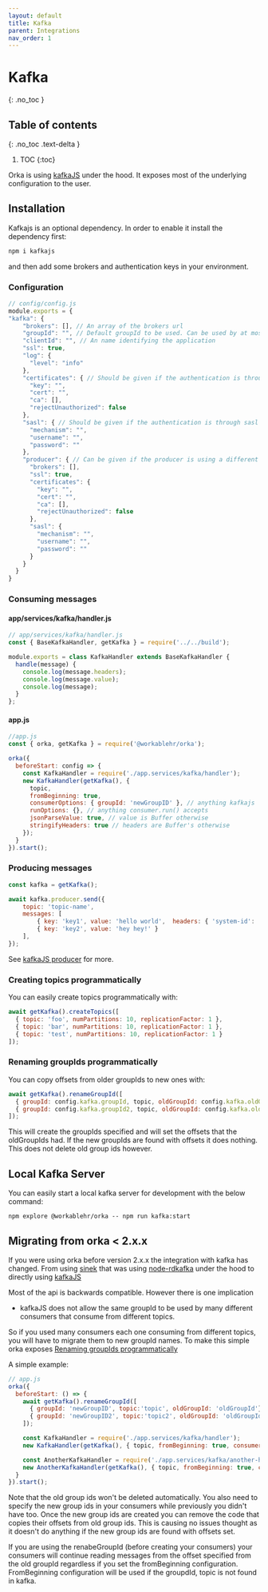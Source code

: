 ```yaml
---
layout: default
title: Kafka
parent: Integrations
nav_order: 1
---
```


# Kafka
{: .no_toc }

## Table of contents
{: .no_toc .text-delta }

1. TOC
{:toc}



Orka is using [kafkaJS](https://kafka.js.org/) under the hood. It exposes most of the underlying configuration to the user.

## Installation

Kafkajs is an optional dependency. In order to enable it install the dependency first:

```sh
npm i kafkajs
```

and then add some brokers and authentication keys in your environment.

### Configuration


```js
// config/config.js
module.exports = {
"kafka": {
    "brokers": [], // An array of the brokers url
    "groupId": "", // Default groupId to be used. Can be used by at most one consumer. All following consumers must overwrite it
    "clientId": "", // An name identifying the application
    "ssl": true,
    "log": {
      "level": "info"
    },
    "certificates": { // Should be given if the authentication is through certificates
      "key": "",
      "cert": "",
      "ca": [],
      "rejectUnauthorized": false
    },
    "sasl": { // Should be given if the authentication is through sasl
      "mechanism": "",
      "username": "",
      "password": ""
    },
    "producer": { // Can be given if the producer is using a different kafka broker than the consumer. Might be useful for migrating brokers.
      "brokers": [],
      "ssl": true,
      "certificates": {
        "key": "",
        "cert": "",
        "ca": [],
        "rejectUnauthorized": false
      },
      "sasl": {
        "mechanism": "",
        "username": "",
        "password": ""
      }
    }
  }
}
```

### Consuming messages


#### app/services/kafka/handler.js
```js
// app/services/kafka/handler.js
const { BaseKafkaHandler, getKafka } = require('../../build');

module.exports = class KafkaHandler extends BaseKafkaHandler {
  handle(message) {
    console.log(message.headers);
    console.log(message.value);
    console.log(message);
  }
};
```

#### app.js
```js
//app.js
const { orka, getKafka } = require('@workablehr/orka');

orka({
  beforeStart: config => {
    const KafkaHandler = require('./app.services/kafka/handler');
    new KafkaHandler(getKafka(), {
      topic,
      fromBeginning: true,
      consumerOptions: { groupId: 'newGroupID' }, // anything kafkajs  .consumer() accepts
      runOptions: {}, // anything consumer.run() accepts
      jsonParseValue: true, // value is Buffer otherwise
      stringifyHeaders: true // headers are Buffer's otherwise
    });
  }
}).start();
```

### Producing messages

```js
const kafka = getKafka();

await kafka.producer.send({
    topic: 'topic-name',
    messages: [
        { key: 'key1', value: 'hello world',  headers: { 'system-id': 'my-system' } },
        { key: 'key2', value: 'hey hey!' }
    ],
});
```

See [kafkaJS producer](https://kafka.js.org/docs/producing) for more.

### Creating topics programmatically

You can easily create topics programmatically with:

```js
await getKafka().createTopics([
  { topic: 'foo', numPartitions: 10, replicationFactor: 1 },
  { topic: 'bar', numPartitions: 10, replicationFactor: 1 },
  { topic: 'test', numPartitions: 10, replicationFactor: 1 }
]);
```

### Renaming groupIds programmatically

You can copy offsets from older groupIds to new ones with:
```js
await getKafka().renameGroupId([
  { groupId: config.kafka.groupId, topic, oldGroupId: config.kafka.oldGroupId },
  { groupId: config.kafka.groupId2, topic, oldGroupId: config.kafka.oldGroupId2 },
]);
```

This will create the groupIds specified and will set the offsets that the oldGroupIds had.
If the new groupIds are found with offsets it does nothing.
This does not delete old group ids however.

## Local Kafka Server

You can easily start a local kafka server for development with the below command:

`npm explore @workablehr/orka -- npm run kafka:start`

## Migrating from orka < 2.x.x

If you were using orka before version 2.x.x the integration with kafka has changed.
From using [sinek](https://www.npmjs.com/package/sinek) that was using [node-rdkafka](https://www.npmjs.com/package/node-rdkafka) under the hood to directly using [kafkaJS](https://kafka.js.org/)

Most of the api is backwards compatible. However there is one implication

- kafkaJS does not allow the same groupId to be used by many different consumers that consume from different topics.

So if you used many consumers each one consuming from different topics, you will have to migrate them to new groupId names.
To make this simple orka exposes [Renaming groupIds programmatically](https://workable.github.io/orka/integrations/kafka#renaming-groupids-programmatically)

A simple example:

```js
// app.js
orka({
  beforeStart: () => {
    await getKafka().renameGroupId([
      { groupId: 'newGroupID', topic:'topic', oldGroupId: 'oldGroupId'}
      { groupId: 'newGroupID2', topic:'topic2', oldGroupId: 'oldGroupId'}
    ]);

    const KafkaHandler = require('./app.services/kafka/handler');
    new KafkaHandler(getKafka(), { topic, fromBeginning: true, consumerOptions: { groupId:'newGroupID' } });

    const AnotherKafkaHandler = require('./app.services/kafka/another-handler');
    new AnotherKafkaHandler(getKafka(), { topic, fromBeginning: true, consumerOptions: { groupId:'newGroupID2' } });
  }
}).start();

```

Note that the old group ids won't be deleted automatically.
You also need to specify the new group ids in your consumers while previously you didn't have too.
Once the new group ids are created you can remove the code that copies their offsets from old group ids. This is causing no issues thought as it doesn't do anything if the new group ids are found with offsets set.

If you are using the renabeGroupId (before creating your consumers) your consumers will continue reading messages from the offset specified from the old groupId regardless if you set the fromBeginning configuration. FromBeginning configuration will be used if the groupdId, topic is not found in kafka.
